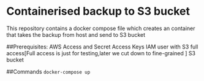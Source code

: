# Containerised backup to S3 bucket 

This repository contains a docker compose file which creates an container that takes the backup from  host and send to S3 bucket

##Prerequisites:
AWS Access and Secret Access Keys 
IAM user with S3 full access[Full access is just for testing,later we cut down to fine-grained ]
S3 bucket 

##Commands 
```docker-compose up```
 
